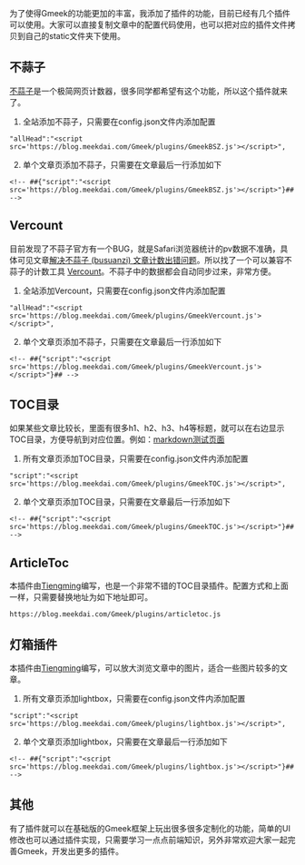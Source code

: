 为了使得Gmeek的功能更加的丰富，我添加了插件的功能，目前已经有几个插件可以使用。大家可以直接复制文章中的配置代码使用，也可以把对应的插件文件拷贝到自己的static文件夹下使用。

## 不蒜子
[不蒜子](https://busuanzi.ibruce.info/)是一个极简网页计数器，很多同学都希望有这个功能，所以这个插件就来了。

1. 全站添加不蒜子，只需要在config.json文件内添加配置
```
"allHead":"<script src='https://blog.meekdai.com/Gmeek/plugins/GmeekBSZ.js'></script>",
```

2. 单个文章页添加不蒜子，只需要在文章最后一行添加如下
```
<!-- ##{"script":"<script src='https://blog.meekdai.com/Gmeek/plugins/GmeekBSZ.js'></script>"}## -->
```

## Vercount
目前发现了不蒜子官方有一个BUG，就是Safari浏览器统计的pv数据不准确，具体可见文章[解决不蒜子 (busuanzi) 文章计数出错问题](https://jdhao.github.io/2020/10/31/busuanzi_pv_count_error/)。所以找了一个可以兼容不蒜子的计数工具 [Vercount](https://github.com/EvanNotFound/vercount)。不蒜子中的数据都会自动同步过来，非常方便。

1. 全站添加Vercount，只需要在config.json文件内添加配置
```
"allHead":"<script src='https://blog.meekdai.com/Gmeek/plugins/GmeekVercount.js'></script>",
```

2. 单个文章页添加不蒜子，只需要在文章最后一行添加如下
```
<!-- ##{"script":"<script src='https://blog.meekdai.com/Gmeek/plugins/GmeekVercount.js'></script>"}## -->
```

## TOC目录
如果某些文章比较长，里面有很多h1、h2、h3、h4等标题，就可以在右边显示TOC目录，方便导航到对应位置。例如：[markdown测试页面](https://meekdai.github.io/post/markdown-ce-shi-ye-mian.html)

1. 所有文章页添加TOC目录，只需要在config.json文件内添加配置
```
"script":"<script src='https://blog.meekdai.com/Gmeek/plugins/GmeekTOC.js'></script>",
```

2. 单个文章页添加TOC目录，只需要在文章最后一行添加如下
```
<!-- ##{"script":"<script src='https://blog.meekdai.com/Gmeek/plugins/GmeekTOC.js'></script>"}## -->
```

## ArticleToc
本插件由[Tiengming](https://code.buxiantang.top/)编写，也是一个非常不错的TOC目录插件。配置方式和上面一样，只需要替换地址为如下地址即可。
```
https://blog.meekdai.com/Gmeek/plugins/articletoc.js
```

## 灯箱插件
本插件由[Tiengming](https://code.buxiantang.top/)编写，可以放大浏览文章中的图片，适合一些图片较多的文章。

1. 所有文章页添加lightbox，只需要在config.json文件内添加配置
```
"script":"<script src='https://blog.meekdai.com/Gmeek/plugins/lightbox.js'></script>",
```

2. 单个文章页添加lightbox，只需要在文章最后一行添加如下
```
<!-- ##{"script":"<script src='https://blog.meekdai.com/Gmeek/plugins/lightbox.js'></script>"}## -->
```

## 其他
有了插件就可以在基础版的Gmeek框架上玩出很多很多定制化的功能，简单的UI修改也可以通过插件实现，只需要学习一点点前端知识，另外非常欢迎大家一起完善Gmeek，开发出更多的插件。

<!-- ##{"script":"<script src='https://blog.meekdai.com/Gmeek/plugins/GmeekTOC.js'></script>"}## -->